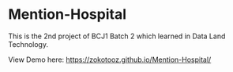 # Mention-Hospital
This is the 2nd project of BCJ1 Batch 2 which learned in Data Land Technology.

View Demo here: https://zokotooz.github.io/Mention-Hospital/
